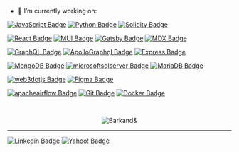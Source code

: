 - 🔭 I’m currently working on: 

[![JavaScript Badge](https://img.shields.io/badge/-JavaScript-F7DF1E?style=flat-square&logo=JavaScript&logoColor=white&link=)]()
[![Python Badge](https://img.shields.io/badge/-Python-3776AB?style=flat-square&logo=Python&logoColor=white&link=)]()
[![Solidity Badge](https://img.shields.io/badge/-Solidity-363636?style=flat-square&logo=Solidity&logoColor=white&link=)]()

[![React Badge](https://img.shields.io/badge/-React-61DAFB?style=flat-square&logo=React&logoColor=white&link=)]()
[![MUI Badge](https://img.shields.io/badge/-MUI-007FFF?style=flat-square&logo=MUI&logoColor=white&link=)]()
[![Gatsby Badge](https://img.shields.io/badge/-Gatsby-663399?style=flat-square&logo=Gatsby&logoColor=white&link=)]()
[![MDX Badge](https://img.shields.io/badge/-MDX-1B1F24?style=flat-square&logo=MDX&logoColor=white&link=)]()

[![GraphQL Badge](https://img.shields.io/badge/-GraphQL-E10098?style=flat-square&logo=GraphQL&logoColor=white&link=)]()
[![ApolloGraphql Badge](https://img.shields.io/badge/-Apollo-311C87?style=flat-square&logo=ApolloGraphql&logoColor=white&link=)]()
[![Express Badge](https://img.shields.io/badge/-Express-000000?style=flat-square&logo=Express&logoColor=white&link=)]()

[![MongoDB Badge](https://img.shields.io/badge/-MongoDB-47A248?style=flat-square&logo=MongoDB&logoColor=white&link=)]()
[![microsoftsqlserver Badge](https://img.shields.io/badge/-SQLServer-CC2927?style=flat-square&logo=microsoftsqlserver&logoColor=white&link=)]()
[![MariaDB Badge](https://img.shields.io/badge/-MariaDB-003545?style=flat-square&logo=MariaDB&logoColor=white&link=)]()

[![web3dotjs Badge](https://img.shields.io/badge/-Web3.js-F16822?style=flat-square&logo=web3dotjs&logoColor=white&link=)]()
[![Figma Badge](https://img.shields.io/badge/-Figma-F24E1E?style=flat-square&logo=Figma&logoColor=white&link=)]()

[![apacheairflow Badge](https://img.shields.io/badge/-Airflow-017CEE?style=flat-square&logo=apacheairflow&logoColor=white&link=)]()
[![Git Badge](https://img.shields.io/badge/-Git-F05032?style=flat-square&logo=Git&logoColor=white&link=)]()
[![Docker Badge](https://img.shields.io/badge/-Docker-2496ED?style=flat-square&logo=Docker&logoColor=white&link=)]()

<br />

<p align="center"> <img src="https://github-readme-stats.vercel.app/api?username=Barkand&show_icons=true&theme=gotham" alt="Barkand&" />



----

[![Linkedin Badge](https://img.shields.io/badge/-barkand-blue?style=flat-square&logo=Linkedin&logoColor=white&link=https://www.linkedin.com/in/barkand/)](https://www.linkedin.com/in/barkand/)
[![Yahoo! Badge](https://img.shields.io/badge/-barkand@ymail.com-6001D2?style=flat-square&logo=Yahoo!&logoColor=white&link=mailto:barkand@ymail.com)](mailto:barkand@ymail.com)

        
<!--
- 🔭 I’m currently working on ...
- 🌱 I’m currently learning ...
- 👯 I’m looking to collaborate on ...
- 🤔 I’m looking for help with ...
- 💬 Ask me about ...
- 📫 How to reach me: ...
- 😄 Pronouns: ...
- ⚡ Fun fact: ...


- 💬 Find out more about me: 


<p align="center"> <img src="https://github-readme-stats.vercel.app/api?username=Barkand&show_icons=true&theme=gotham" alt="Barkand&" />

![svg](https://github.com/barkand/Barkand/blob/main/profile-3d-contrib/profile-season.svg)
![svg](https://github.com/barkand/Barkand/blob/main/profile-3d-contrib/profile-green-animate.svg)


[![Prometheus Badge](https://img.shields.io/badge/-Prometheus-E6522C?style=flat-square&logo=Prometheus&logoColor=white&link=)]()
[![Grafana Badge](https://img.shields.io/badge/-Grafana-663399?style=flat-square&logo=Grafana&logoColor=white&link=)]()

[![Storybook Badge](https://img.shields.io/badge/-Storybook-FF4785?style=flat-square&logo=Storybook&logoColor=white&link=)]()
-->
